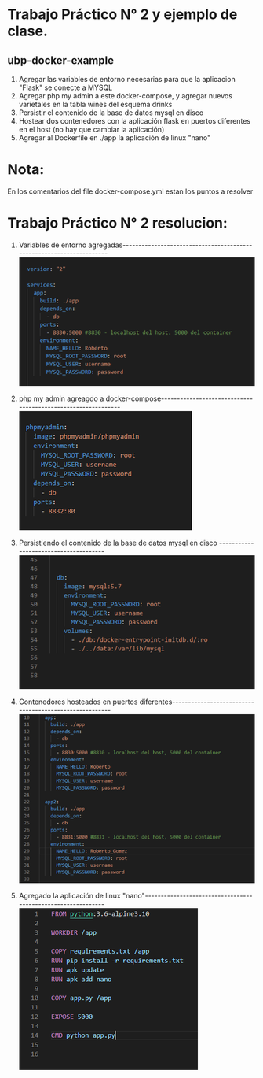 # Trabajo Práctico N° 2 y ejemplo de clase.
## ubp-docker-example


1. Agregar las variables de entorno necesarias para que la aplicacion "Flask" se conecte a MYSQL  
2. Agregar php my admin a este docker-compose, y agregar nuevos varietales en la tabla wines del esquema drinks  
3. Persistir el contenido de la base de datos mysql en disco  
4. Hostear dos contenedores con la aplicación flask en puertos diferentes en el host (no hay que cambiar la aplicación)  
5. Agregar al Dockerfile en ./app  la aplicación de linux "nano"


# Nota:
En los comentarios del file docker-compose.yml estan los puntos a resolver

# Trabajo Práctico N° 2 resolucion: 

1. Variables de entorno agregadas---------------------------------------------------------------------
![image1](https://github.com/rober16/ubp-docker-example/blob/master/screenshots/img1.png)

2. php my admin agreagdo a docker-compose-------------------------------------------------------------
![image2](https://github.com/rober16/ubp-docker-example/blob/master/screenshots/img2.png)

3. Persistiendo el contenido de la base de datos mysql en disco --------------------------------------
![image3](https://github.com/rober16/ubp-docker-example/blob/master/screenshots/img3.png)

4. Contenedores hosteados en puertos diferentes-------------------------------------------------------
![image4](https://github.com/rober16/ubp-docker-example/blob/master/screenshots/img4.png)

5. Agregado la aplicación de linux "nano"-------------------------------------------------------------
![image5](https://github.com/rober16/ubp-docker-example/blob/master/screenshots/img5.png)